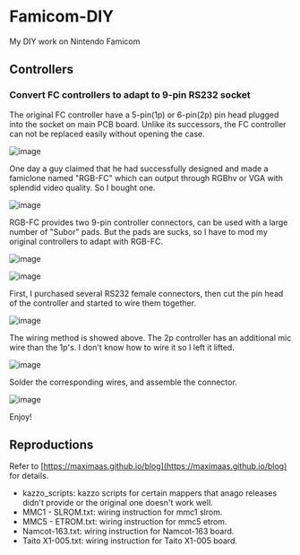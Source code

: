 # Famicom-DIY

My DIY work on Nintendo Famicom

## Controllers

### Convert FC controllers to adapt to 9-pin RS232 socket
The original FC controller have a 5-pin(1p) or 6-pin(2p) pin head plugged into the socket on main PCB board. Unlike its successors, the FC controller can not be replaced easily without opening the case.

![image](https://github.com/maximaas/Famicom-DIY/blob/master/pad/9pin_mod/01.jpg)

One day a guy claimed that he had successfully designed and made a famiclone named "RGB-FC" which can output through RGBhv or VGA with splendid video quality. So I bought one.

![image](https://github.com/maximaas/Famicom-DIY/blob/master/pad/9pin_mod/02.jpg)

RGB-FC provides two 9-pin controller connectors, can be used with a large number of "Subor" pads. But the pads are sucks, so I have to mod my original controllers to adapt with RGB-FC. 

![image](https://github.com/maximaas/Famicom-DIY/blob/master/pad/9pin_mod/03.jpg)

![image](https://github.com/maximaas/Famicom-DIY/blob/master/pad/9pin_mod/04.jpg)

First, I purchased several RS232 female connectors, then cut the pin head of the controller and started to wire them together.

![image](https://github.com/maximaas/Famicom-DIY/blob/master/pad/9pin_mod/05.jpg)

The wiring method is showed above. The 2p controller has an additional mic wire than the 1p's. I don't know how to wire it so I left it lifted.

![image](https://github.com/maximaas/Famicom-DIY/blob/master/pad/9pin_mod/06.jpg)

Solder the corresponding wires, and assemble the connector.

![image](https://github.com/maximaas/Famicom-DIY/blob/master/pad/9pin_mod/07.jpg)

Enjoy!

## Reproductions

Refer to [https://maximaas.github.io/blog](https://maximaas.github.io/blog) for details.

*   kazzo_scripts: kazzo scripts for certain mappers that anago releases didn't provide or the original one doesn't work well.
*   MMC1 - SLROM.txt: wiring instruction for mmc1 slrom.
*   MMC5 - ETROM.txt: wiring instruction for mmc5 etrom.
*   Namcot-163.txt: wiring instruction for Namcot-163 board.
*   Taito X1-005.txt: wiring instruction for Taito X1-005 board.
